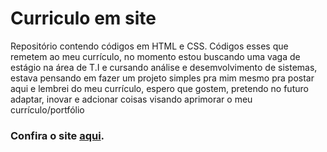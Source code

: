 # Curriculo em site
 
Repositório contendo códigos em HTML e CSS. Códigos esses que remetem ao meu currículo, no momento estou buscando uma vaga de estágio na área de T.I e cursando análise e desemvolvimento de sistemas, estava pensando em fazer um  projeto simples pra mim mesmo pra postar aqui e lembrei do meu currículo, espero que gostem, pretendo no futuro adaptar, inovar e adcionar coisas visando aprimorar o meu currículo/portfólio

### Confira o site [aqui](https://ricardocarvalhogit.github.io/Curriculo-em-site/).
